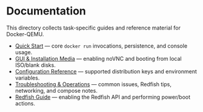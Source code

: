 # Documentation

This directory collects task-specific guides and reference material for Docker-QEMU.

- [Quick Start](quick-start.md) — core `docker run` invocations, persistence, and console usage.
- [GUI & Installation Media](gui-and-media.md) — enabling noVNC and booting from local ISO/blank disks.
- [Configuration Reference](reference.md) — supported distribution keys and environment variables.
- [Troubleshooting & Operations](troubleshooting.md) — common issues, Redfish tips, networking, and compose notes.
- [Redfish Guide](redfish.md) — enabling the Redfish API and performing power/boot actions.
